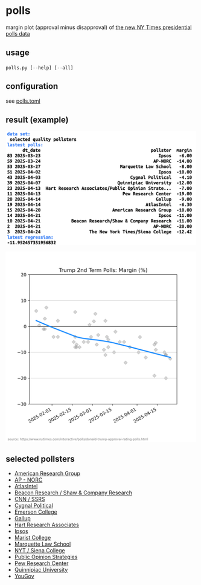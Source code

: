 # polls

margin plot (approval minus disapproval) of [the new NY Times presidential polls data](https://www.nytimes.com/interactive/polls/donald-trump-approval-rating-polls.html)

## usage

`polls.py [--help] [--all]`

## configuration

see [polls.toml](https://github.com/haalven/polls/blob/main/polls.toml)

## result (example)

![example](result.png)

![example](result2.png)

## selected pollsters

* [American Research Group](https://en.wikipedia.org/wiki/American_Research_Group)
* [AP - NORC](https://apnorc.org/)
* [AtlasIntel](https://www.atlasintel.org/)
* [Beacon Research / Shaw & Company Research](https://beaconresearch.com/)
* [CNN / SSRS](https://ssrs.com/)
* [Cygnal Political](https://www.cygn.al/)
* [Emerson College](https://emersoncollegepolling.com/)
* [Gallup](https://www.gallup.com/)
* [Hart Research Associates](https://hartresearch.com/)
* [Ipsos](https://www.ipsos.com/)
* [Marist College](https://maristpoll.marist.edu/)
* [Marquette Law School](https://law.marquette.edu/)
* [NYT / Siena College](https://scri.siena.edu)
* [Public Opinion Strategies](https://pos.org/)
* [Pew Research Center](https://www.pewresearch.org/)
* [Quinnipiac University](https://poll.qu.edu/)
* [YouGov](https://yougov.com/)
